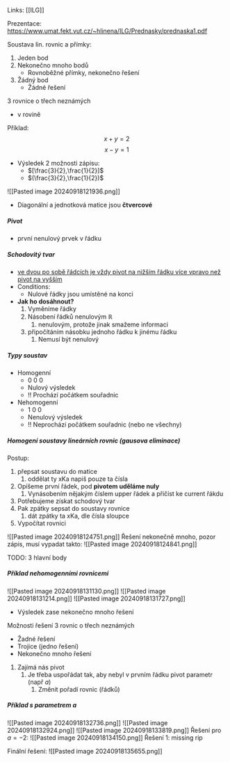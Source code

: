 Links: [[ILG]]


Prezentace: https://www.umat.fekt.vut.cz/~hlinena/ILG/Prednasky/prednaska1.pdf

Soustava lin. rovnic a přímky:
1. Jeden bod
2. Nekonečno mnoho bodů
	- Rovnoběžné přímky, nekonečno řešení
3. Žádný bod
	- Žádné řešení
	
3 rovnice o třech neznámých
- v rovině

Příklad:
$$x+y=2$$
$$x-y=1$$
- Výsledek 2 možnosti zápisu:
	- $[\frac{3}{2},\frac{1}{2}]$
	- $(\frac{3}{2},\frac{1}{2})$



![[Pasted image 20240918121936.png]]
- Diagonální a jednotková matice jsou **čtvercové**

##### Pivot
- první nenulový prvek v řádku
##### Schodovitý tvar
- <u>ve dvou po sobě řádcích je vždy pivot na nižším řádku více vpravo než pivot na vyšším</u>
- Conditions:
	- Nulové řádky jsou umístěné na konci
- **Jak ho dosáhnout?**
	1. Vyměníme řádky
	2. Násobení řádků nenulovým $\mathbb{R}$
		1. nenulovým, protože jinak smažeme informaci
	3. připočítáním násobku jednoho řádku k jinému řádku
		1. Nemusí být nenulový

##### Typy soustav
- Homogenní
	- 0 0 0
	- Nulový výsledek
	- !! Prochází počátkem souřadnic
- Nehomogenní
	- 1 0 0
	- Nenulový výsledek
	- !! Neprochází počátkem souřadnic (nebo ne všechny)

##### Homogení soustavy lineárních rovnic (gausova eliminace)
Postup:
1. přepsat soustavu do matice
	1. oddělat ty xKa napiš pouze ta čísla
2. Opíšeme první řádek, pod **pivotem uděláme nuly**
	1. Vynásobením nějakým číslem upper řádek a přičíst ke current řákdu
3. Potřebujeme získat schodový tvar
4. Pak zpátky sepsat do soustavy rovnice
	1. dát zpátky ta xKa, dle čísla sloupce
5. Vypočítat rovnici


![[Pasted image 20240918124751.png]]
Řešení nekonečně mnoho, pozor zápis, musí vypadat takto:
![[Pasted image 20240918124841.png]]


TODO:
3 hlavní body

##### Příklad nehomogenními rovnicemi
![[Pasted image 20240918131130.png]]
![[Pasted image 20240918131214.png]]
![[Pasted image 20240918131727.png]]
- Výsledek zase nekonečno mnoho řešení


Možnosti řešení 3 rovnic o třech neznámých
- Žadné řešení
- Trojice (jedno řešení)
- Nekonečno mnoho řešení

1. Zajímá nás pivot
	1. Je třeba uspořádat tak, aby nebyl v prvním řádku pivot parametr (např $a$)
		1. Změnit pořadí rovnic (řádků)
##### Příklad s parametrem $a$
![[Pasted image 20240918132736.png]]
![[Pasted image 20240918132924.png]]
![[Pasted image 20240918133819.png]]
Řešení  pro $a=-2$:
![[Pasted image 20240918134150.png]]
Řešení 1:
missing rip

Finální řešení:
![[Pasted image 20240918135655.png]]